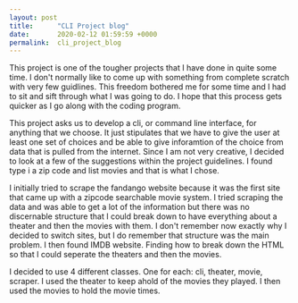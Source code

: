 ```yaml
---
layout: post
title:      "CLI Project blog"
date:       2020-02-12 01:59:59 +0000
permalink:  cli_project_blog
---
```



This project is one of the tougher projects that I have done in quite some time.  I don't normally like to come up with something from complete scratch with very few guidlines.  This freedom bothered me for some time and I had to sit and sift through what I was going to do.  I hope that this process gets quicker as I go along with the coding program.

This project asks us to develop a cli, or command line interface, for anything that we choose.  It just stipulates that we have to give the user at least one set of choices and be able to give inforamtion of the choice from data that is pulled from the internet.  Since I am not very creative, I decided to look at a few of the suggestions within the project guidelines.  I found type i a zip code and list movies and that is what I chose.

I initially tried to scrape the fandango website because it was the first site that came up with a zipcode searchable movie system.  I tried scraping the data and was able to get a lot of the information but there was no discernable structure that I could break down to have everything about a theater and then the movies with them.  I don't remember now exactly why I decided to switch sites, but I do remember that structure was the main problem.  I then found IMDB website.  Finding how to break down the HTML so that I could seperate the theaters and then the movies.

I decided to use 4 different classes.  One for each: cli, theater, movie, scraper.  I used the theater to keep ahold of the movies they played.  I then used the movies to hold the movie times.
